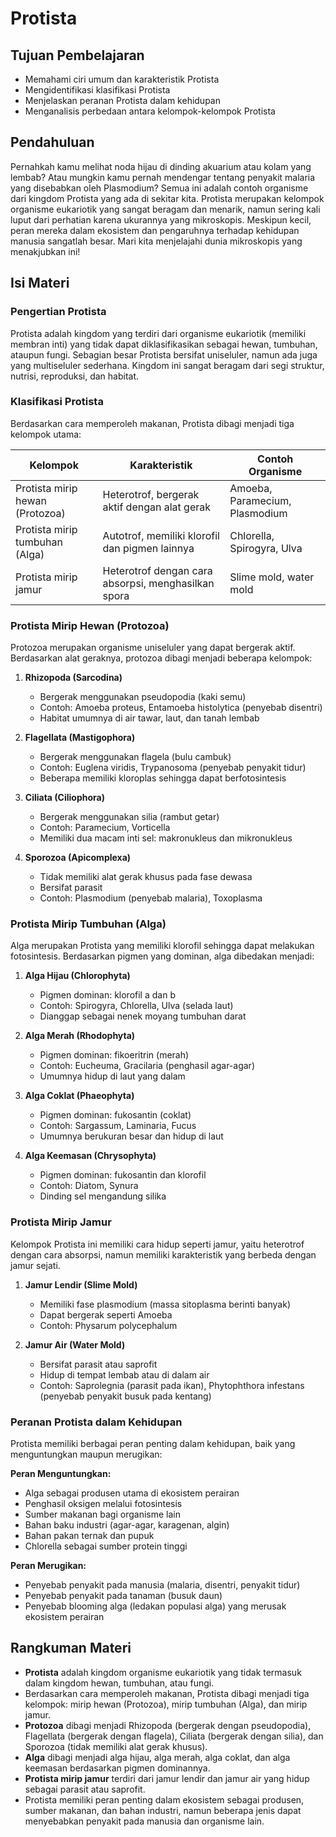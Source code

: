 # Protista

## Tujuan Pembelajaran

- Memahami ciri umum dan karakteristik Protista
- Mengidentifikasi klasifikasi Protista
- Menjelaskan peranan Protista dalam kehidupan
- Menganalisis perbedaan antara kelompok-kelompok Protista

## Pendahuluan

Pernahkah kamu melihat noda hijau di dinding akuarium atau kolam yang lembab? Atau mungkin kamu pernah mendengar tentang penyakit malaria yang disebabkan oleh Plasmodium? Semua ini adalah contoh organisme dari kingdom Protista yang ada di sekitar kita. Protista merupakan kelompok organisme eukariotik yang sangat beragam dan menarik, namun sering kali luput dari perhatian karena ukurannya yang mikroskopis. Meskipun kecil, peran mereka dalam ekosistem dan pengaruhnya terhadap kehidupan manusia sangatlah besar. Mari kita menjelajahi dunia mikroskopis yang menakjubkan ini!

## Isi Materi

### Pengertian Protista

Protista adalah kingdom yang terdiri dari organisme eukariotik (memiliki membran inti) yang tidak dapat diklasifikasikan sebagai hewan, tumbuhan, ataupun fungi. Sebagian besar Protista bersifat uniseluler, namun ada juga yang multiseluler sederhana. Kingdom ini sangat beragam dari segi struktur, nutrisi, reproduksi, dan habitat.

### Klasifikasi Protista

Berdasarkan cara memperoleh makanan, Protista dibagi menjadi tiga kelompok utama:

| Kelompok | Karakteristik | Contoh Organisme |
|----------|---------------|------------------|
| Protista mirip hewan (Protozoa) | Heterotrof, bergerak aktif dengan alat gerak | Amoeba, Paramecium, Plasmodium |
| Protista mirip tumbuhan (Alga) | Autotrof, memiliki klorofil dan pigmen lainnya | Chlorella, Spirogyra, Ulva |
| Protista mirip jamur | Heterotrof dengan cara absorpsi, menghasilkan spora | Slime mold, water mold |

### Protista Mirip Hewan (Protozoa)

Protozoa merupakan organisme uniseluler yang dapat bergerak aktif. Berdasarkan alat geraknya, protozoa dibagi menjadi beberapa kelompok:

1. **Rhizopoda (Sarcodina)**
   - Bergerak menggunakan pseudopodia (kaki semu)
   - Contoh: Amoeba proteus, Entamoeba histolytica (penyebab disentri)
   - Habitat umumnya di air tawar, laut, dan tanah lembab

2. **Flagellata (Mastigophora)**
   - Bergerak menggunakan flagela (bulu cambuk)
   - Contoh: Euglena viridis, Trypanosoma (penyebab penyakit tidur)
   - Beberapa memiliki kloroplas sehingga dapat berfotosintesis

3. **Ciliata (Ciliophora)**
   - Bergerak menggunakan silia (rambut getar)
   - Contoh: Paramecium, Vorticella
   - Memiliki dua macam inti sel: makronukleus dan mikronukleus

4. **Sporozoa (Apicomplexa)**
   - Tidak memiliki alat gerak khusus pada fase dewasa
   - Bersifat parasit
   - Contoh: Plasmodium (penyebab malaria), Toxoplasma

### Protista Mirip Tumbuhan (Alga)

Alga merupakan Protista yang memiliki klorofil sehingga dapat melakukan fotosintesis. Berdasarkan pigmen yang dominan, alga dibedakan menjadi:

1. **Alga Hijau (Chlorophyta)**
   - Pigmen dominan: klorofil a dan b
   - Contoh: Spirogyra, Chlorella, Ulva (selada laut)
   - Dianggap sebagai nenek moyang tumbuhan darat

2. **Alga Merah (Rhodophyta)**
   - Pigmen dominan: fikoeritrin (merah)
   - Contoh: Eucheuma, Gracilaria (penghasil agar-agar)
   - Umumnya hidup di laut yang dalam

3. **Alga Coklat (Phaeophyta)**
   - Pigmen dominan: fukosantin (coklat)
   - Contoh: Sargassum, Laminaria, Fucus
   - Umumnya berukuran besar dan hidup di laut

4. **Alga Keemasan (Chrysophyta)**
   - Pigmen dominan: fukosantin dan klorofil
   - Contoh: Diatom, Synura
   - Dinding sel mengandung silika

### Protista Mirip Jamur

Kelompok Protista ini memiliki cara hidup seperti jamur, yaitu heterotrof dengan cara absorpsi, namun memiliki karakteristik yang berbeda dengan jamur sejati.

1. **Jamur Lendir (Slime Mold)**
   - Memiliki fase plasmodium (massa sitoplasma berinti banyak)
   - Dapat bergerak seperti Amoeba
   - Contoh: Physarum polycephalum

2. **Jamur Air (Water Mold)**
   - Bersifat parasit atau saprofit
   - Hidup di tempat lembab atau di dalam air
   - Contoh: Saprolegnia (parasit pada ikan), Phytophthora infestans (penyebab penyakit busuk pada kentang)

### Peranan Protista dalam Kehidupan

Protista memiliki berbagai peran penting dalam kehidupan, baik yang menguntungkan maupun merugikan:

**Peran Menguntungkan:**

- Alga sebagai produsen utama di ekosistem perairan
- Penghasil oksigen melalui fotosintesis
- Sumber makanan bagi organisme lain
- Bahan baku industri (agar-agar, karagenan, algin)
- Bahan pakan ternak dan pupuk
- Chlorella sebagai sumber protein tinggi

**Peran Merugikan:**

- Penyebab penyakit pada manusia (malaria, disentri, penyakit tidur)
- Penyebab penyakit pada tanaman (busuk daun)
- Penyebab blooming alga (ledakan populasi alga) yang merusak ekosistem perairan

## Rangkuman Materi

- **Protista** adalah kingdom organisme eukariotik yang tidak termasuk dalam kingdom hewan, tumbuhan, atau fungi.
- Berdasarkan cara memperoleh makanan, Protista dibagi menjadi tiga kelompok: mirip hewan (Protozoa), mirip tumbuhan (Alga), dan mirip jamur.
- **Protozoa** dibagi menjadi Rhizopoda (bergerak dengan pseudopodia), Flagellata (bergerak dengan flagela), Ciliata (bergerak dengan silia), dan Sporozoa (tidak memiliki alat gerak khusus).
- **Alga** dibagi menjadi alga hijau, alga merah, alga coklat, dan alga keemasan berdasarkan pigmen dominannya.
- **Protista mirip jamur** terdiri dari jamur lendir dan jamur air yang hidup sebagai parasit atau saprofit.
- Protista memiliki peran penting dalam ekosistem sebagai produsen, sumber makanan, dan bahan industri, namun beberapa jenis dapat menyebabkan penyakit pada manusia dan organisme lain.
